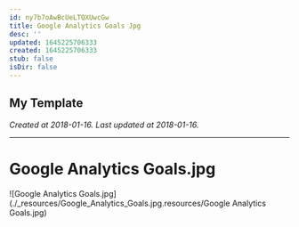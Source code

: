 ```yaml
---
id: ny7b7oAwBcUeLTQXUwcGw
title: Google Analytics Goals Jpg
desc: ''
updated: 1645225706333
created: 1645225706333
stub: false
isDir: false
---
```

My Template
---

_Created at 2018-01-16._
_Last updated at 2018-01-16._




---

# Google Analytics Goals.jpg


![Google Analytics Goals.jpg](./_resources/Google_Analytics_Goals.jpg.resources/Google Analytics Goals.jpg)

